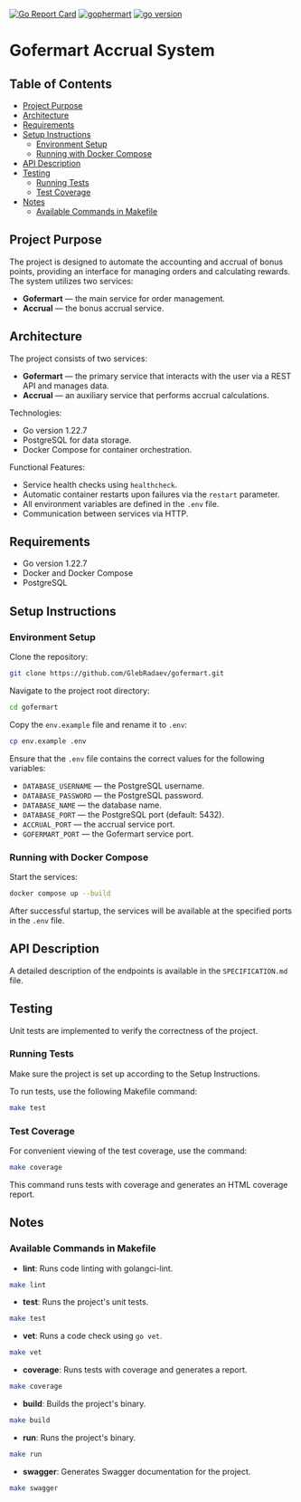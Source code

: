 [![Go Report Card](https://goreportcard.com/badge/github.com/glebradaev/gofermart)](https://goreportcard.com/report/github.com/glebradaev/gofermart) [![gophermart](https://github.com/glebradaev/gofermart/actions/workflows/gophermart.yml/badge.svg)](https://github.com/glebradaev/gofermart/actions/workflows/gophermart.yml) [![go version](https://img.shields.io/badge/golang-v1.22.7-lightblue)](https://go.dev/)

# Gofermart Accrual System

## Table of Contents

- [Project Purpose](#project-purpose)
- [Architecture](#architecture)
- [Requirements](#requirements)
- [Setup Instructions](#setup-instructions)
  - [Environment Setup](#environment-setup)
  - [Running with Docker Compose](#running-with-docker-compose)
- [API Description](#api-description)
- [Testing](#testing)
  - [Running Tests](#running-tests)
  - [Test Coverage](#test-coverage)
- [Notes](#notes)
  - [Available Commands in Makefile](#available-commands-in-makefile)

## Project Purpose

The project is designed to automate the accounting and accrual of bonus points, providing an interface for managing orders and calculating rewards. The system utilizes two services:

- **Gofermart** — the main service for order management.
- **Accrual** — the bonus accrual service.

## Architecture

The project consists of two services:

- **Gofermart** — the primary service that interacts with the user via a REST API and manages data.
- **Accrual** — an auxiliary service that performs accrual calculations.

Technologies:

- Go version 1.22.7
- PostgreSQL for data storage.
- Docker Compose for container orchestration.

Functional Features:

- Service health checks using `healthcheck`.
- Automatic container restarts upon failures via the `restart` parameter.
- All environment variables are defined in the `.env` file.
- Communication between services via HTTP.

## Requirements

- Go version 1.22.7
- Docker and Docker Compose
- PostgreSQL

## Setup Instructions

### Environment Setup

Clone the repository:

```bash
git clone https://github.com/GlebRadaev/gofermart.git
```

Navigate to the project root directory:

```bash
cd gofermart
```

Copy the `env.example` file and rename it to `.env`:

```bash
cp env.example .env
```

Ensure that the `.env` file contains the correct values for the following variables:

- `DATABASE_USERNAME` — the PostgreSQL username.
- `DATABASE_PASSWORD` — the PostgreSQL password.
- `DATABASE_NAME` — the database name.
- `DATABASE_PORT` — the PostgreSQL port (default: 5432).
- `ACCRUAL_PORT` — the accrual service port.
- `GOFERMART_PORT` — the Gofermart service port.

### Running with Docker Compose

Start the services:

```bash
docker compose up --build
```

After successful startup, the services will be available at the specified ports in the `.env` file.

## API Description

A detailed description of the endpoints is available in the `SPECIFICATION.md` file.

## Testing

Unit tests are implemented to verify the correctness of the project.

### Running Tests

Make sure the project is set up according to the Setup Instructions.

To run tests, use the following Makefile command:

```bash
make test
```

### Test Coverage

For convenient viewing of the test coverage, use the command:

```bash
make coverage
```

This command runs tests with coverage and generates an HTML coverage report.

## Notes

### Available Commands in Makefile

- **lint**: Runs code linting with golangci-lint.

```bash
make lint
```

- **test**: Runs the project's unit tests.

```bash
make test
```

- **vet**: Runs a code check using `go vet`.

```bash
make vet
```

- **coverage**: Runs tests with coverage and generates a report.

```bash
make coverage
```

- **build**: Builds the project's binary.

```bash
make build
```

- **run**: Runs the project's binary.

```bash
make run
```

- **swagger**: Generates Swagger documentation for the project.

```bash
make swagger
```
